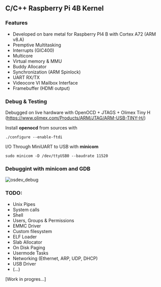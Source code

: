 ## C/C++ Raspberry Pi 4B Kernel
### Features
- Developed on bare metal for Raspberry PI4 B with Cortex A72 (ARM v8.A) 
- Premptive Multitasking
- Interrupts (GIC400)
- Multicore
- Virtual memory & MMU
- Buddy Allocator
- Synchronization (ARM Spinlock)
- UART RX/TX
- Videocore VI Mailbox Interface
- Framebuffer (HDMI output)

### Debug & Testing
Debugged on live hardware with OpenOCD + JTAGS + Olimex Tiny H (https://www.olimex.com/Products/ARM/JTAG/ARM-USB-TINY-H/)  
  
Install **openocd** from sources with  
```
./configure --enable-ftdi
```

I/O Through MiniUART to USB with **minicom**  
```
sudo minicom -D /dev/ttyUSB0 --baudrate 11520
```
### Debuggint with minicom and GDB

![osdev_debug](https://user-images.githubusercontent.com/20226839/225079906-9a0c62b9-1d42-46eb-b9c7-4711667ccf51.png)


### TODO:
- Unix Pipes
- System calls
- Shell
- Users, Groups & Permissions
- EMMC Driver
- Custom filesystem
- ELF Loader
- Slab Allocator
- On Disk Paging
- Usermode Tasks
- Networking (Ethernet, ARP, UDP, DHCP)
- USB Driver
- (...)

[Work in progres...]
